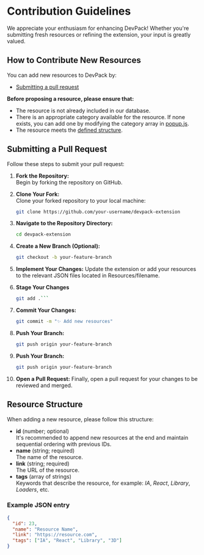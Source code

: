 # Contribution Guidelines

We appreciate your enthusiasm for enhancing DevPack! Whether you're submitting fresh resources or refining the extension, your input is greatly valued.

## How to Contribute New Resources

You can add new resources to DevPack by:
- [Submitting a pull request](#submitting-a-pull-request)

**Before proposing a resource, please ensure that:**

- The resource is not already included in our database.
- There is an appropriate category available for the resource. If none exists, you can add one by modifying the category array in [popup.js](https://github.com/Saif-Arshad/devpack-extension/blob/main/popup.js).
- The resource meets the [defined structure](#resource-structure).

## Submitting a Pull Request

Follow these steps to submit your pull request:

1. **Fork the Repository:**  
   Begin by forking the repository on GitHub.

2. **Clone Your Fork:**  
   Clone your forked repository to your local machine:
   ```bash
   git clone https://github.com/your-username/devpack-extension
   ```
3. **Navigate to the Repository Directory:**  
   ```bash
   cd devpack-extension
   ```
4. **Create a New Branch (Optional):**  
   ```bash
   git checkout -b your-feature-branch
   ```
5. **Implement Your Changes:**
   Update the extension or add your resources to the relevant JSON files located in Resources/filename.
6. **Stage Your Changes**
   ```bash
   git add .```
7. **Commit Your Changes:**
   ```bash
   git commit -m "✨ Add new resources"
   ```
8. **Push Your Branch:**
   ```bash
   git push origin your-feature-branch
   ```
9. **Push Your Branch:**
   ```bash
   git push origin your-feature-branch
   ```
10. **Open a Pull Request:**
Finally, open a pull request for your changes to be reviewed and merged.

## Resource Structure

When adding a new resource, please follow this structure:

- **id** (number; optional)  
  It's recommended to append new resources at the end and maintain sequential ordering with previous IDs.  
- **name** (string; required)  
  The name of the resource.  
- **link** (string; required)  
  The URL of the resource.  
- **tags** (array of strings)  
  Keywords that describe the resource, for example: *IA*, *React*, *Library*, *Loaders*, etc.

### Example JSON entry

```json
{
  "id": 23,
  "name": "Resource Name",
  "link": "https://resource.com",
  "tags": ["IA", "React", "Library", "3D"]
}

   
   
